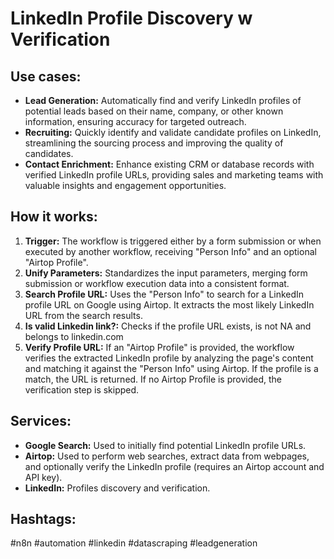 # LinkedIn Profile Discovery w Verification

## Use cases:

- **Lead Generation:** Automatically find and verify LinkedIn profiles of potential leads based on their name, company, or other known information, ensuring accuracy for targeted outreach.
- **Recruiting:** Quickly identify and validate candidate profiles on LinkedIn, streamlining the sourcing process and improving the quality of candidates.
- **Contact Enrichment:** Enhance existing CRM or database records with verified LinkedIn profile URLs, providing sales and marketing teams with valuable insights and engagement opportunities.

## How it works:

1.  **Trigger:** The workflow is triggered either by a form submission or when executed by another workflow, receiving "Person Info" and an optional "Airtop Profile".
2.  **Unify Parameters:** Standardizes the input parameters, merging form submission or workflow execution data into a consistent format.
3.  **Search Profile URL:** Uses the "Person Info" to search for a LinkedIn profile URL on Google using Airtop. It extracts the most likely LinkedIn URL from the search results.
4.  **Is valid Linkedin link?:** Checks if the profile URL exists, is not NA and belongs to linkedin.com
5.  **Verify Profile URL:** If an "Airtop Profile" is provided, the workflow verifies the extracted LinkedIn profile by analyzing the page's content and matching it against the "Person Info" using Airtop.  If the profile is a match, the URL is returned. If no Airtop Profile is provided, the verification step is skipped.

## Services:

-   **Google Search:** Used to initially find potential LinkedIn profile URLs.
-   **Airtop:** Used to perform web searches, extract data from webpages, and optionally verify the LinkedIn profile (requires an Airtop account and API key).
-   **LinkedIn:** Profiles discovery and verification.

## Hashtags:

#n8n #automation #linkedin #datascraping #leadgeneration
